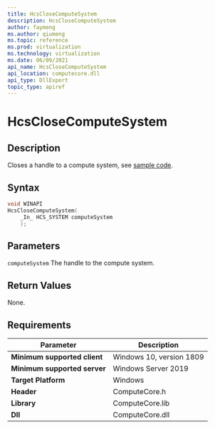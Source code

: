```yaml
---
title: HcsCloseComputeSystem
description: HcsCloseComputeSystem
author: faymeng
ms.author: qiumeng
ms.topic: reference
ms.prod: virtualization
ms.technology: virtualization
ms.date: 06/09/2021
api_name: HcsCloseComputeSystem
api_location: computecore.dll
api_type: DllExport
topic_type: apiref
---
```

# HcsCloseComputeSystem

## Description

Closes a handle to a compute system, see [sample code](./ComputeSystemSample.md#SaveCloseCS).

## Syntax

```cpp
void WINAPI
HcsCloseComputeSystem(
    _In_ HCS_SYSTEM computeSystem
    );
```

## Parameters

`computeSystem`
The handle to the compute system.

## Return Values

None.

## Requirements

|Parameter|Description|
|---|---|
| **Minimum supported client** | Windows 10, version 1809 |
| **Minimum supported server** | Windows Server 2019 |
| **Target Platform** | Windows |
| **Header** | ComputeCore.h |
| **Library** | ComputeCore.lib |
| **Dll** | ComputeCore.dll |
